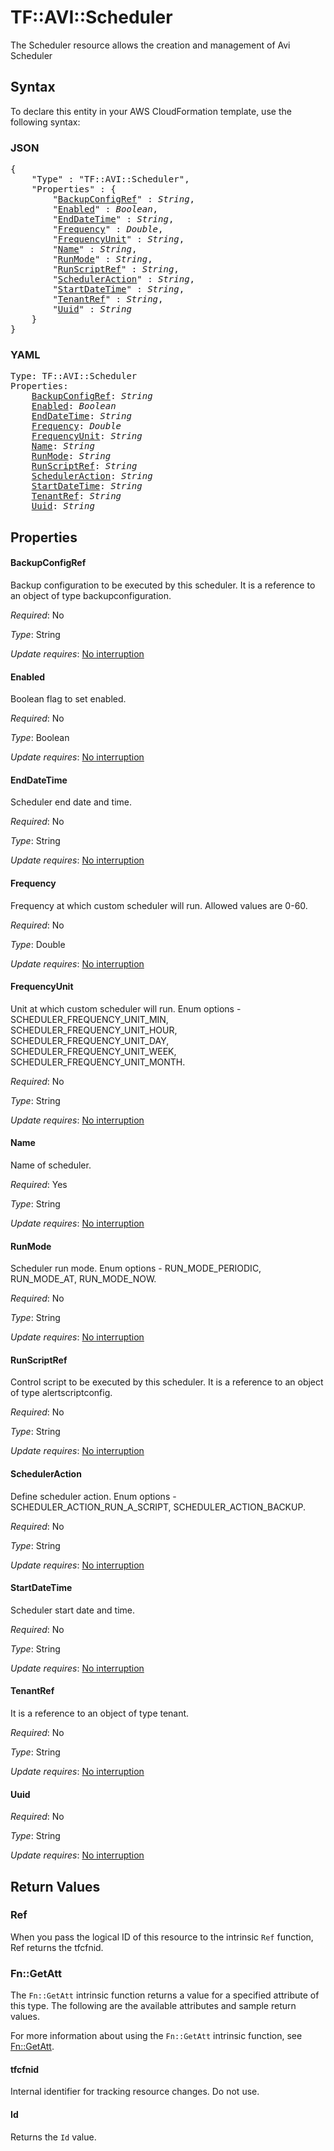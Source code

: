 # TF::AVI::Scheduler

The Scheduler resource allows the creation and management of Avi Scheduler

## Syntax

To declare this entity in your AWS CloudFormation template, use the following syntax:

### JSON

<pre>
{
    "Type" : "TF::AVI::Scheduler",
    "Properties" : {
        "<a href="#backupconfigref" title="BackupConfigRef">BackupConfigRef</a>" : <i>String</i>,
        "<a href="#enabled" title="Enabled">Enabled</a>" : <i>Boolean</i>,
        "<a href="#enddatetime" title="EndDateTime">EndDateTime</a>" : <i>String</i>,
        "<a href="#frequency" title="Frequency">Frequency</a>" : <i>Double</i>,
        "<a href="#frequencyunit" title="FrequencyUnit">FrequencyUnit</a>" : <i>String</i>,
        "<a href="#name" title="Name">Name</a>" : <i>String</i>,
        "<a href="#runmode" title="RunMode">RunMode</a>" : <i>String</i>,
        "<a href="#runscriptref" title="RunScriptRef">RunScriptRef</a>" : <i>String</i>,
        "<a href="#scheduleraction" title="SchedulerAction">SchedulerAction</a>" : <i>String</i>,
        "<a href="#startdatetime" title="StartDateTime">StartDateTime</a>" : <i>String</i>,
        "<a href="#tenantref" title="TenantRef">TenantRef</a>" : <i>String</i>,
        "<a href="#uuid" title="Uuid">Uuid</a>" : <i>String</i>
    }
}
</pre>

### YAML

<pre>
Type: TF::AVI::Scheduler
Properties:
    <a href="#backupconfigref" title="BackupConfigRef">BackupConfigRef</a>: <i>String</i>
    <a href="#enabled" title="Enabled">Enabled</a>: <i>Boolean</i>
    <a href="#enddatetime" title="EndDateTime">EndDateTime</a>: <i>String</i>
    <a href="#frequency" title="Frequency">Frequency</a>: <i>Double</i>
    <a href="#frequencyunit" title="FrequencyUnit">FrequencyUnit</a>: <i>String</i>
    <a href="#name" title="Name">Name</a>: <i>String</i>
    <a href="#runmode" title="RunMode">RunMode</a>: <i>String</i>
    <a href="#runscriptref" title="RunScriptRef">RunScriptRef</a>: <i>String</i>
    <a href="#scheduleraction" title="SchedulerAction">SchedulerAction</a>: <i>String</i>
    <a href="#startdatetime" title="StartDateTime">StartDateTime</a>: <i>String</i>
    <a href="#tenantref" title="TenantRef">TenantRef</a>: <i>String</i>
    <a href="#uuid" title="Uuid">Uuid</a>: <i>String</i>
</pre>

## Properties

#### BackupConfigRef

Backup configuration to be executed by this scheduler. It is a reference to an object of type backupconfiguration.

_Required_: No

_Type_: String

_Update requires_: [No interruption](https://docs.aws.amazon.com/AWSCloudFormation/latest/UserGuide/using-cfn-updating-stacks-update-behaviors.html#update-no-interrupt)

#### Enabled

Boolean flag to set enabled.

_Required_: No

_Type_: Boolean

_Update requires_: [No interruption](https://docs.aws.amazon.com/AWSCloudFormation/latest/UserGuide/using-cfn-updating-stacks-update-behaviors.html#update-no-interrupt)

#### EndDateTime

Scheduler end date and time.

_Required_: No

_Type_: String

_Update requires_: [No interruption](https://docs.aws.amazon.com/AWSCloudFormation/latest/UserGuide/using-cfn-updating-stacks-update-behaviors.html#update-no-interrupt)

#### Frequency

Frequency at which custom scheduler will run. Allowed values are 0-60.

_Required_: No

_Type_: Double

_Update requires_: [No interruption](https://docs.aws.amazon.com/AWSCloudFormation/latest/UserGuide/using-cfn-updating-stacks-update-behaviors.html#update-no-interrupt)

#### FrequencyUnit

Unit at which custom scheduler will run. Enum options - SCHEDULER_FREQUENCY_UNIT_MIN, SCHEDULER_FREQUENCY_UNIT_HOUR, SCHEDULER_FREQUENCY_UNIT_DAY, SCHEDULER_FREQUENCY_UNIT_WEEK, SCHEDULER_FREQUENCY_UNIT_MONTH.

_Required_: No

_Type_: String

_Update requires_: [No interruption](https://docs.aws.amazon.com/AWSCloudFormation/latest/UserGuide/using-cfn-updating-stacks-update-behaviors.html#update-no-interrupt)

#### Name

Name of scheduler.

_Required_: Yes

_Type_: String

_Update requires_: [No interruption](https://docs.aws.amazon.com/AWSCloudFormation/latest/UserGuide/using-cfn-updating-stacks-update-behaviors.html#update-no-interrupt)

#### RunMode

Scheduler run mode. Enum options - RUN_MODE_PERIODIC, RUN_MODE_AT, RUN_MODE_NOW.

_Required_: No

_Type_: String

_Update requires_: [No interruption](https://docs.aws.amazon.com/AWSCloudFormation/latest/UserGuide/using-cfn-updating-stacks-update-behaviors.html#update-no-interrupt)

#### RunScriptRef

Control script to be executed by this scheduler. It is a reference to an object of type alertscriptconfig.

_Required_: No

_Type_: String

_Update requires_: [No interruption](https://docs.aws.amazon.com/AWSCloudFormation/latest/UserGuide/using-cfn-updating-stacks-update-behaviors.html#update-no-interrupt)

#### SchedulerAction

Define scheduler action. Enum options - SCHEDULER_ACTION_RUN_A_SCRIPT, SCHEDULER_ACTION_BACKUP.

_Required_: No

_Type_: String

_Update requires_: [No interruption](https://docs.aws.amazon.com/AWSCloudFormation/latest/UserGuide/using-cfn-updating-stacks-update-behaviors.html#update-no-interrupt)

#### StartDateTime

Scheduler start date and time.

_Required_: No

_Type_: String

_Update requires_: [No interruption](https://docs.aws.amazon.com/AWSCloudFormation/latest/UserGuide/using-cfn-updating-stacks-update-behaviors.html#update-no-interrupt)

#### TenantRef

It is a reference to an object of type tenant.

_Required_: No

_Type_: String

_Update requires_: [No interruption](https://docs.aws.amazon.com/AWSCloudFormation/latest/UserGuide/using-cfn-updating-stacks-update-behaviors.html#update-no-interrupt)

#### Uuid

_Required_: No

_Type_: String

_Update requires_: [No interruption](https://docs.aws.amazon.com/AWSCloudFormation/latest/UserGuide/using-cfn-updating-stacks-update-behaviors.html#update-no-interrupt)

## Return Values

### Ref

When you pass the logical ID of this resource to the intrinsic `Ref` function, Ref returns the tfcfnid.

### Fn::GetAtt

The `Fn::GetAtt` intrinsic function returns a value for a specified attribute of this type. The following are the available attributes and sample return values.

For more information about using the `Fn::GetAtt` intrinsic function, see [Fn::GetAtt](https://docs.aws.amazon.com/AWSCloudFormation/latest/UserGuide/intrinsic-function-reference-getatt.html).

#### tfcfnid

Internal identifier for tracking resource changes. Do not use.

#### Id

Returns the <code>Id</code> value.

